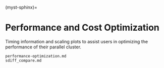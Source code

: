 (myst-sphinx)=

# Performance and Cost Optimization 

Timing information and scaling plots to assist users in optimizing the performance of their parallel cluster.

```{toctree}
performance-optimization.md
sdiff_compare.md
```

